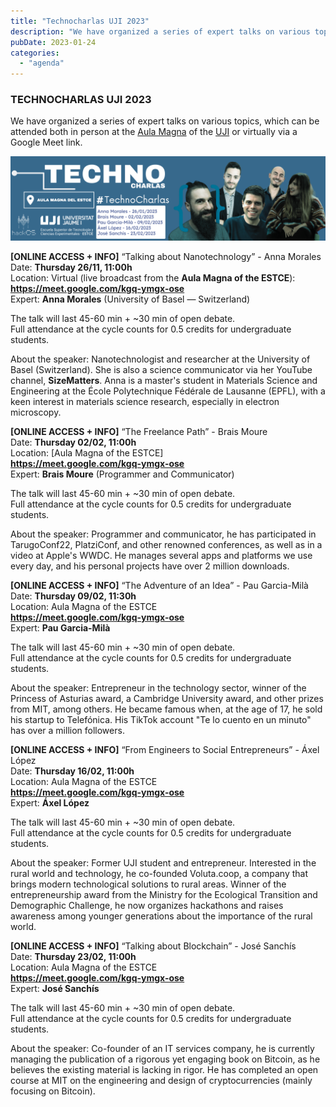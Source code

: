 ```yaml
---  
title: "Technocharlas UJI 2023"  
description: "We have organized a series of expert talks on various topics, which can be attended both in person at the Aula Magna of the UJI and virtually via a Google Meet link."  
pubDate: 2023-01-24  
categories:  
  - "agenda"  
---  
```


### TECHNOCHARLAS UJI 2023  

We have organized a series of expert talks on various topics, which can be attended both in person at the [Aula Magna](https://www.google.es/maps/place/Escuela+Superior+de+Tecnologia+I+Ciencias+Experimentales,+Avenguda+Avenida+de+Vicente+Sos+Baynat,+12006+Castell%C3%B3n+de+la+Plana,+Castell%C3%B3n,+Espa%C3%B1a/@39.9926198,-0.0676889,18z/data=!3m1!5s0xd5ffe0f98d8e357:0x79b3d77cb1bdb39f!4m6!3m5!1s0xd5ffe0f98be12e9:0x4e7634c2c3b978b7!8m2!3d39.9926854!4d-0.0673032!16s%2Fg%2F1hhx08l_l?entry=ttu&g_ep=EgoyMDI1MDMzMC4wIKXMDSoASAFQAw%3D%3D) of the [UJI](https://www.google.es/maps/place/Universitat+Jaume+I/@39.9902105,-0.0511631,14z/data=!4m6!3m5!1s0xd5ffe0fca9b5147:0x1368bf53b3a7fb3f!8m2!3d39.9943481!4d-0.0702147!16zL20vMDg0dGNk?coh=164777&entry=tt&shorturl=1) or virtually via a Google Meet link.

![](images/BannerTecnocharlas-1024x274.png)  

**[ONLINE ACCESS + INFO]** “Talking about Nanotechnology” - Anna Morales  
Date: **Thursday 26/11, 11:00h**  
Location: Virtual (live broadcast from the **Aula Magna of the ESTCE**):  
**https://meet.google.com/kgq-ymgx-ose**  
Expert: **Anna Morales** (University of Basel — Switzerland)  

The talk will last 45-60 min + ~30 min of open debate.  
Full attendance at the cycle counts for 0.5 credits for undergraduate students.  

About the speaker: Nanotechnologist and researcher at the University of Basel (Switzerland). She is also a science communicator via her YouTube channel, **SizeMatters**. Anna is a master's student in Materials Science and Engineering at the École Polytechnique Fédérale de Lausanne (EPFL), with a keen interest in materials science research, especially in electron microscopy.

**[ONLINE ACCESS + INFO]** “The Freelance Path” - Brais Moure  
Date: **Thursday 02/02, 11:00h**  
Location: [Aula Magna of the ESTCE]  
**https://meet.google.com/kgq-ymgx-ose**  
Expert: **Brais Moure** (Programmer and Communicator)  

The talk will last 45-60 min + ~30 min of open debate.  
Full attendance at the cycle counts for 0.5 credits for undergraduate students.  

About the speaker: Programmer and communicator, he has participated in TarugoConf22, PlatziConf, and other renowned conferences, as well as in a video at Apple's WWDC. He manages several apps and platforms we use every day, and his personal projects have over 2 million downloads.

**[ONLINE ACCESS + INFO]** “The Adventure of an Idea” - Pau Garcia-Milà  
Date: **Thursday 09/02, 11:30h**  
Location: Aula Magna of the ESTCE  
**https://meet.google.com/kgq-ymgx-ose**  
Expert: **Pau Garcia-Milà**  

The talk will last 45-60 min + ~30 min of open debate.  
Full attendance at the cycle counts for 0.5 credits for undergraduate students.  

About the speaker: Entrepreneur in the technology sector, winner of the Princess of Asturias award, a Cambridge University award, and other prizes from MIT, among others. He became famous when, at the age of 17, he sold his startup to Telefónica. His TikTok account "Te lo cuento en un minuto" has over a million followers.

**[ONLINE ACCESS + INFO]** “From Engineers to Social Entrepreneurs” - Áxel López  
Date: **Thursday 16/02, 11:00h**  
Location: Aula Magna of the ESTCE  
**https://meet.google.com/kgq-ymgx-ose**  
Expert: **Áxel López**  

The talk will last 45-60 min + ~30 min of open debate.  
Full attendance at the cycle counts for 0.5 credits for undergraduate students.  

About the speaker: Former UJI student and entrepreneur. Interested in the rural world and technology, he co-founded Voluta.coop, a company that brings modern technological solutions to rural areas. Winner of the entrepreneurship award from the Ministry for the Ecological Transition and Demographic Challenge, he now organizes hackathons and raises awareness among younger generations about the importance of the rural world.

**[ONLINE ACCESS + INFO]** “Talking about Blockchain” - José Sanchís  
Date: **Thursday 23/02, 11:00h**  
Location: Aula Magna of the ESTCE  
**https://meet.google.com/kgq-ymgx-ose**  
Expert: **José Sanchís**  

The talk will last 45-60 min + ~30 min of open debate.  
Full attendance at the cycle counts for 0.5 credits for undergraduate students.  

About the speaker: Co-founder of an IT services company, he is currently managing the publication of a rigorous yet engaging book on Bitcoin, as he believes the existing material is lacking in rigor. He has completed an open course at MIT on the engineering and design of cryptocurrencies (mainly focusing on Bitcoin).
